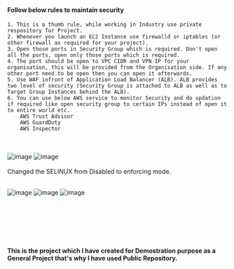 #### Follow below rules to maintain security
```
1. This is a thumb rule, while working in Industry use private respository for Project. 
2. Whenever you launch an EC2 Instance use firewalld or iptables (or other firewall as required for your project).
3. Open those ports in Security Group which is required. Don't open all the ports, open only those ports which is required.
4. The port should be open to VPC CIDR and VPN IP for your organisation, this will be provided from the Organisation side. If any other port need to be open then you can open it afterwards. 
5. Use WAF infront of Application Load Balancer (ALB). ALB provides two level of security (Security Group is attached to ALB as well as to Target Group Instances behind the ALB).
6. You can use below AWS service to monitor Security and do updation if required like open security group to certain IPs instead of open it to entire world etc.
    AWS Trust Advisor
    AWS GuardDuty
    AWS Inspector 
```
<br><br/>
![image](https://github.com/singhritesh85/DevOps-Project-2tier-WebApp-Deployment/assets/56765895/af5d59f9-d001-4b28-935a-3c6416033a68)
![image](https://github.com/singhritesh85/DevOps-Project-2tier-WebApp-Deployment/assets/56765895/d0d8bfa7-261f-434a-b393-75ed0bec8b0a)
<br><br/>
Changed the SELINUX from Disabled to enforcing mode.
<br><br/>

![image](https://github.com/singhritesh85/DevOps-Project-2tier-WebApp-Deployment/assets/56765895/d275c683-3473-4f10-b45c-1c2660e8d69d)
![image](https://github.com/singhritesh85/DevOps-Project-2tier-WebApp-Deployment/assets/56765895/720a9c07-3caf-47ff-b49c-77ae3e19deee)
![image](https://github.com/singhritesh85/DevOps-Project-2tier-WebApp-Deployment/assets/56765895/92b4fb98-1623-4c5b-90c8-b3b34c0e7bc2)




<br><br/>
<br><br/>
<br><br/>
**This is the project which I have created for Demostration purpose as a General Project that's why I have used Public Repository.**
